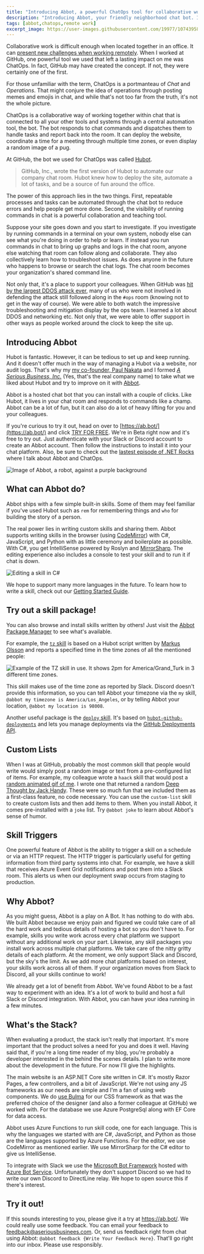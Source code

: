 ```yaml
---
title: "Introducing Abbot, a powerful ChatOps tool for collaborative work"
description: "Introducing Abbot, your friendly neighborhood chat bot. It's the best way to automate tasks from chat to work together with others."
tags: [abbot,chatops,remote work]
excerpt_image: https://user-images.githubusercontent.com/19977/107439587-26731d00-6ae7-11eb-925c-0f50f09f2969.png
---
```


Collaborative work is difficult enough when located together in an office. It can [present new challenges when working remotely](https://haacked.com/archive/2020/03/03/how-to-work-from-home/). When I worked at GitHub, one powerful tool we used that left a lasting impact on me was ChatOps. In fact, GitHub may have created the concept. If not, they were certainly one of the first.

For those unfamiliar with the term, ChatOps is a portmanteau of _Chat_ and _Operations_. That might conjure the idea of operations through posting memes and emojis in chat, and while that's not too far from the truth, it's not the whole picture.

ChatOps is a collaborative way of working together within chat that is connected to all your other tools and systems through a central automation tool, the bot. The bot responds to chat commands and dispatches them to handle tasks and report back into the room. It can deploy the website, coordinate a time for a meeting through multiple time zones, or even display a random image of a pug.

At GitHub, the bot we used for ChatOps was called [Hubot](https://hubot.github.com/).

> GitHub, Inc., wrote the first version of Hubot to automate our company chat room. Hubot knew how to deploy the site, automate a lot of tasks, and be a source of fun around the office.

The power of this approach lies in the two things. First, repeatable processes and tasks can be automated through the chat bot to reduce errors and help people get more done. Second, the visibility of running commands in chat is a powerful collaboration and teaching tool.

Suppose your site goes down and you start to investigate. If you investigate by running commands in a terminal on your own system, nobody else can see what you're doing in order to help or learn. If instead you run commands in chat to bring up graphs and logs in the chat room, anyone else watching that room can follow along and collaborate. They also collectively learn how to troubleshoot issues. As does anyone in the future who happens to browse or search the chat logs. The chat room becomes your organization's shared command line.

Not only that, it's a place to support your colleagues. When GitHub was [hit by the largest DDOS attack ever](https://www.wired.com/story/github-ddos-memcached/), many of us who were not involved in defending the attack still followed along in the `#ops` room (knowing not to get in the way of course). We were able to both watch the impressive troubleshooting and mitigation display by the ops team. I learned a lot about DDOS and networking etc. Not only that, we were able to offer support in other ways as people worked around the clock to keep the site up.

## Introducing Abbot

Hubot is fantastic. However, it can be tedious to set up and keep running. And it doesn't offer much in the way of managing a Hubot via a website, nor audit logs. That's why my [my co-founder, Paul Nakata](http://pmn.org/) and I formed [_A Serious Business, Inc._](https://www.aseriousbusiness.com/) (Yes, that's the real company name) to take what we liked about Hubot and try to improve on it with [Abbot](https://ab.bot/).

Abbot is a hosted chat bot that you can install with a couple of clicks. Like Hubot, it lives in your chat room and responds to commands like a champ. Abbot can be a lot of fun, but it can also do a lot of heavy lifting for you and your colleagues.

If you're curious to try it out, head on over to [https://ab.bot/](https://ab.bot/) and click [TRY FOR FREE](https://ab.bot/login). We're in Beta right now and it's free to try out. Just authenticate with your Slack or Discord account to create an Abbot account. Then follow the instructions to install it into your chat platform. Also, be sure to check out the [lastest episode of .NET Rocks](https://dotnetrocks.com/?show=1726) where I talk about Abbot and ChatOps.

![Image of Abbot, a robot, against a purple background](https://user-images.githubusercontent.com/19977/107439587-26731d00-6ae7-11eb-925c-0f50f09f2969.png "I am ready to do the thing.")

## What can Abbot do?

Abbot ships with a few simple built-in skills. Some of them may feel familiar if you've used Hubot such as `rem` for remembering things and `who` for building the story of a person.

The real power lies in writing custom skills and sharing them. Abbot supports writing skills in the browser (using [CodeMirror](https://codemirror.net/)) with C#, JavaScript, and Python with as little ceremony and boilerplate as possible. With C#, you get IntelliSense powered by Roslyn and [MirrorSharp](https://github.com/ashmind/mirrorsharp). The editing experience also includes a console to test your skill and to run it if chat is down.

![Editing a skill in C#](https://user-images.githubusercontent.com/19977/107440160-0859ec80-6ae8-11eb-9873-31e682850be3.png)

We hope to support many more languages in the future. To learn how to write a skill, check out our [Getting Started Guide](https://ab.bot/help/guides/).

## Try out a skill package!

You can also browse and install skills written by others! Just visit the [Abbot Package Manager](https://ab.bot/packages) to see what's available.

For example, the [`tz` skill](https://ab.bot/packages/aseriousbiz/tz) is based on a Hubot script written by [Markus Olsson](https://github.com/niik) and reports a specified time in the time zones of all the mentioned people:

![Example of the TZ skill in use. It shows 2pm for America/Grand_Turk in 3 different time zones.](https://user-images.githubusercontent.com/19977/107439487-fdeb2300-6ae6-11eb-8d4a-80a1e514794d.png)

This skill makes use of the time zone as reported by Slack. Discord doesn't provide this information, so you can tell Abbot your timezone via the `my` skill, `@abbot my timezone is America/Los_Angeles`, or by telling Abbot your location, `@abbot my location is 98008`.

Another useful package is the [`deploy` skill](https://ab.bot/packages/aseriousbiz/deploy). It's based on [`hubot-github-deployments`](https://github.com/stephenyeargin/hubot-github-deployments) and lets you manage deployments via the [GitHub Deployments API](https://docs.github.com/en/rest/reference/repos#deployments).

## Custom Lists

When I was at GitHub, probably the most common skill that people would write would simply post a random image or text from a pre-configured list of items. For example, my colleague wrote a `haack` skill that would post a [random animated gif of me](https://haacked.com/archive/2016/04/28/thank-you/). I wrote one that returned a random [Deep Thought by Jack Handy](https://www.pinterest.com/chrissymfrey/deep-thoughts-snl/). These were so much fun that we included them as a first-class feature, no code necessary. You can use the `custom-list` skill to create custom lists and then add items to them. When you install Abbot, it comes pre-installed with a `joke` list. Try `@abbot joke` to learn about Abbot's sense of humor.

## Skill Triggers

One powerful feature of Abbot is the ability to trigger a skill on a schedule or via an HTTP request. The HTTP trigger is particularly useful for getting information from third party systems into chat. For example, we have a skill that receives Azure Event Grid notifications and post them into a Slack room. This alerts us when our deployment swap occurs from staging to production.

## Why Abbot?

As you might guess, Abbot is a play on A Bot. It has nothing to do with abs. We built Abbot because we enjoy pain and figured we could take care of all the hard work and tedious details of hosting a bot so you don't have to. For example, skills you write work across every chat platform we support without any additional work on your part. Likewise, any skill packages you install work across multiple chat platforms. We take care of the nitty gritty details of each platform. At the moment, we only support Slack and Discord, but the sky's the limit. As we add more chat platforms based on interest, your skills work across all of them. If your organization moves from Slack to Discord, all your skills continue to work!

We already get a lot of benefit from Abbot. We've found Abbot to be a fast way to experiment with an idea. It's a lot of work to build and host a full Slack or Discord integration. With Abbot, you can have your idea running in a few minutes.

## What's the Stack?

When evaluating a product, the stack isn't really that important. It's more important that the product solves a need for you and does it well. Having said that, if you're a long time reader of my blog, you're probably a developer interested in the behind the scenes details. I plan to write more about the development in the future. For now I'll give the highlights.

The main website is an ASP.NET Core site written in C#. It's mostly Razor Pages, a few controllers, and a bit of JavaScript. We're not using any JS frameworks as our needs are simple and I'm a fan of using web components. We do [use Bulma](http://bulma.io/) for our CSS framework as that was the preferred choice of the designer (and also a former colleague at GitHub) we worked with. For the database we use Azure PostgreSql along with EF Core for data access.

Abbot uses Azure Functions to run skill code, one for each language. This is why the languages we started with are C#, JavaScript, and Python as those are the languages supported by Azure Functions. For the editor, we use CodeMirror as mentioned earlier. We use MirrorSharp for the C# editor to give us IntelliSense.

To integrate with Slack we use the [Microsoft Bot Framework](https://dev.botframework.com/) hosted with [Azure Bot Service](https://azure.microsoft.com/en-us/services/bot-services/). Unfortunately they don't support Discord so we had to write our own Discord to DirectLine relay. We hope to open source this if there's interest.

## Try it out!

If this sounds interesting to you, please give it a try at https://ab.bot/. We could really use some feedback. You can email your feedback to [feedback@aseriousbusinees.com](mailto:feedback@aseriousbusiness.com). Or, send us feedback right from chat using Abbot: `@abbot feedback {Write Your Feedback Here}`. That'll go right into our inbox. Please use responsibly.
